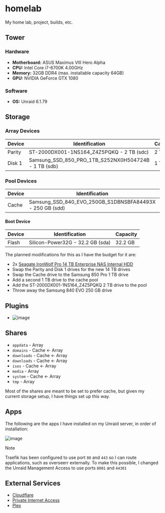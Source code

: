 # homelab

My home lab, project, builds, etc.

## Tower

### Hardware

- __Motherboard:__ ASUS Maximus VIII Hero Alpha
- __CPU:__ Intel Core i7-6700K 4.00GHz
- __Memory:__ 32GB DDR4 (max. installable capacity 64GB)
- __GPU:__ NVIDIA GeForce GTX 1080

### Software

- __OS:__ Unraid 6.1.79

## Storage

### Array Devices

| Device | Identification                                       | Capacity |
|--------|------------------------------------------------------|----------|
| Parity | ST-2000DX001-1NS164_Z4Z5PQKQ - 2 TB (sdc)            | 2 TB     |
| Disk 1 | Samsung_SSD_850_PRO_1TB_S252NX0H504724B - 1 TB (sdb) | 1 TB     |

### Pool Devices

| Device | Identification                                           | Capacity |
|--------|----------------------------------------------------------|----------|
| Cache  | Samsung_SSD_840_EVO_250GB_S1DBNSBFA84493X - 250 GB (sdd)	| 250 GB  |

#### Boot Device

| Device | Identification                                           | Capacity |
|--------|----------------------------------------------------------|----------|
| Flash  | Silicon-Power32G - 32.2 GB (sda)                         | 32.2 GB  |

The planned modifications for this as I have the budget for it are:

- 2x [Seagate IronWolf Pro 14 TB Enterprise NAS Internal HDD](https://www.amazon.com/dp/B0B94P481H/)
- Swap the Parity and Disk 1 drives for the new 14 TB drives
- Swap the Cache drive to the Samsung 850 Pro 1 TB drive
- Add a second 1 TB drive to the cache pool
- Add the ST-2000DX001-1NS164_Z4Z5PQKQ 2 TB drive to the pool
- Throw away the Samsung 840 EVO 250 GB drive

## Plugins

- ![image](https://github.com/syntaqx/homelab/assets/6037730/dba1f98c-5ff8-4045-a9f0-807d2873ac20)

## Shares

- `appdata` - Array
- `domains` - Cache ← Array
- `downloads` - Cache ← Array
- `downloads` - Cache ← Array
- `isos` - Cache ← Array
- `media` - Array
- `system` - Cache ← Array
- `tmp` - Array

Most of the shares are meant to be set to prefer cache, but given my current
storage setup, I have things set up this way.

## Apps

The following are the apps I have installed on my Unraid server, in order of
installation:

![image](https://github.com/syntaqx/homelab/assets/6037730/4f7f941c-d518-488c-af7c-f6ceb67c337f)

> [!NOTE]
> Traefik has been configured to use port `80` and `443` so I can route applications, such as overseerr externally.
> To make this possible, I changed the Unraid Management Access to use ports `8001` and `44301`

## External Services

- [Cloudflare](https://www.cloudflare.com/)
- [Private Internet Access](https://www.privateinternetaccess.com/)
- [Plex](https://www.plex.tv/)
